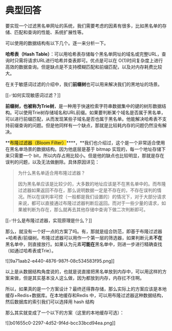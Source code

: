 # 典型回答


要实现一个过滤黑名单网址的系统，我们需要考虑的因素有很多，比如黑名单的存储、匹配和查询的性能、系统扩展性等。



可以使用的数据结构有以下几个。逐一来分析一下。



**哈希表（Hash Table）**：可以用哈希表存储每个黑名单网址的域名或完整URL，查询时只需将请求URL进行哈希并查表即可。优点是可以在 O(1)时间复杂度上进行高效的数据查询。但是缺点是不支持模糊匹配和前缀匹配，以及对内存耗费比较大。



在关于敏感词过滤的介绍中，我们**前缀树**也可以用来解决我们的黑地址的场景。



[[✅如何实现敏感词过滤？]]



**前缀树，也被称为Trie树**，是一种用于快速检索字符串数据集中的键的树形数据结构。可以使用Trie树存储域名和URL前缀。如果要判断某个域名是否属于黑名单，可以进行前缀匹配，从而发现某些子域名是否也属于黑名单。他能解决哈希表不支持前缀查询的问题。但是他同样有一个缺点，那就是比较耗内存的问题仍然没有解决。



**<font style="background-color:#FBDE28;">布隆过滤器（Bloom Filter）</font>****，**我们也介绍过，这个是一个非常适合使用在黑名单场景的数据结构。因为他底层是基于 bitmap 实现的，每一个地址存储下来只需要一个 bit，所以内存占用比较小。但是他的缺点也比较明显，那就是存在误判的问题，以及无法做删除。具体原因详见：



> 为什么黑名单适合用布隆过滤器？
>
> 因为黑名单应该是比较少的，大多数的地址应该是不在黑名单中的。而布隆过滤器如果返回不存在，那么说明数据一定是不存在的，不存在误判的情况。所以在误判率可控（一般都是我们设置的）的情况下，对于大部分请求来说，都可以直接通过布隆过滤器判断后返回。而对于一些少量的请求，如果被判断为存在，那么就再去其他存储中查询下做二次判断即可。
>



[[✅什么是布隆过滤器，实现原理是什么？]]



那么，就没有一个好一点的方案了吗。有，那就是组合防范，即基于布隆过滤器+哈希表/前缀树。布隆过滤器可以用作一个第一层的筛选器，如果判断元素**不在**黑名单中，则直接放行。如果认为元素**可能在**黑名单中，则进一步进行精确查找（如通过哈希表或Trie）。



![[9a71aab2-e440-4876-987f-08c534583f95.png]]



以上是从数据结构角度说的，也就是说直接把黑名单放到内存中，可以用这样的方案来做，但是其实基本没人这么做，因为都放到内存，内存扛不住啊。



所以，如果真的是一个方案设计？最终还得靠存储，那么实际上的方案应该是本地缓存+Redis+数据库。在本地缓存和Redis 中，可以用布隆过滤器这种数据结构，然后数据库的索引我们可以选择用 hash 结构



那么其实就变成了一个以下的方案（这里的本地缓存可选）：



![[b01655c0-2297-4d52-9f4d-bcc33bcd94ea.png]]

